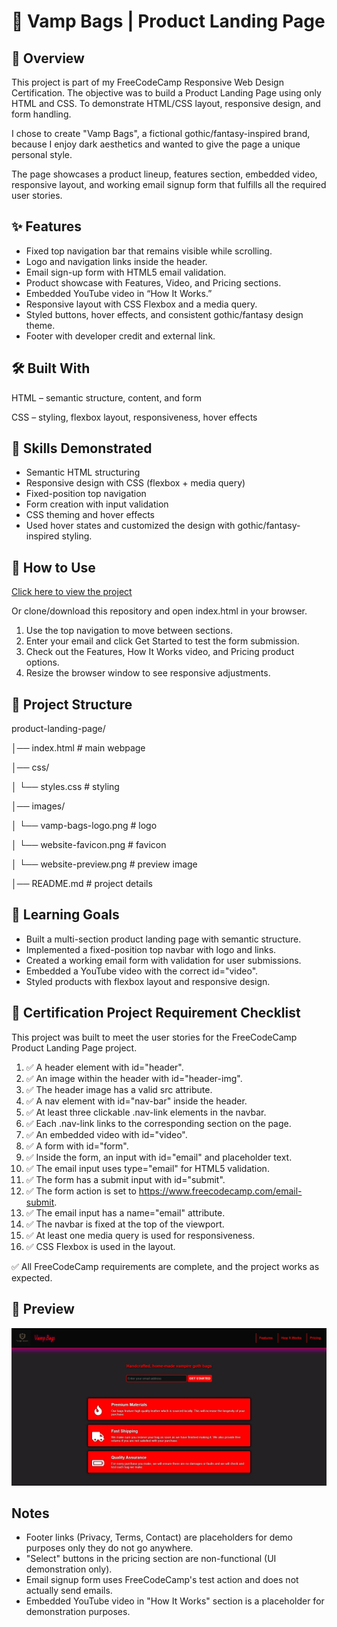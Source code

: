 # 👜 Vamp Bags | Product Landing Page

## 📖 Overview

This project is part of my FreeCodeCamp Responsive Web Design Certification.
The objective was to build a Product Landing Page using only HTML and CSS. To demonstrate HTML/CSS layout, responsive design, and form handling.

I chose to create "Vamp Bags", a fictional gothic/fantasy-inspired brand, because I enjoy dark aesthetics and wanted to give the page a unique personal style.

The page showcases a product lineup, features section, embedded video, responsive layout, and working email signup form that fulfills all the required user stories.

## ✨ Features

- Fixed top navigation bar that remains visible while scrolling.
- Logo and navigation links inside the header.
- Email sign-up form with HTML5 email validation.
- Product showcase with Features, Video, and Pricing sections.
- Embedded YouTube video in “How It Works.”
- Responsive layout with CSS Flexbox and a media query.
- Styled buttons, hover effects, and consistent gothic/fantasy design theme.
- Footer with developer credit and external link.

## 🛠️ Built With

HTML – semantic structure, content, and form

CSS – styling, flexbox layout, responsiveness, hover effects

## 🧰 Skills Demonstrated

- Semantic HTML structuring
- Responsive design with CSS (flexbox + media query)
- Fixed-position top navigation
- Form creation with input validation
- CSS theming and hover effects
- Used hover states and customized the design with gothic/fantasy-inspired styling.

## 🚀 How to Use

<a href="https://midnight-developer-ts.github.io/product-landing-page/">Click here to view the project</a>

Or clone/download this repository and open index.html in your browser.

1. Use the top navigation to move between sections.
2. Enter your email and click Get Started to test the form submission.
3. Check out the Features, How It Works video, and Pricing product options.
4. Resize the browser window to see responsive adjustments.

## 📂 Project Structure
product-landing-page/

│── index.html               # main webpage  

│── css/  

│   └── styles.css           # styling  

│── images/  

│   └── vamp-bags-logo.png   # logo

│   └── website-favicon.png  # favicon 

│   └── website-preview.png # preview image

│── README.md                # project details  

## 📌 Learning Goals

- Built a multi-section product landing page with semantic structure.
- Implemented a fixed-position top navbar with logo and links.
- Created a working email form with validation for user submissions.
- Embedded a YouTube video with the correct id="video".
- Styled products with flexbox layout and responsive design.

## 🎯 Certification Project Requirement Checklist

This project was built to meet the user stories for the FreeCodeCamp Product Landing Page project.

1. ✅ A header element with id="header".
2. ✅ An image within the header with id="header-img".
3. ✅ The header image has a valid src attribute.
4. ✅ A nav element with id="nav-bar" inside the header.
5. ✅ At least three clickable .nav-link elements in the navbar.
6. ✅ Each .nav-link links to the corresponding section on the page.
7. ✅ An embedded video with id="video".
8. ✅ A form with id="form".
9. ✅ Inside the form, an input with id="email" and placeholder text.
10. ✅ The email input uses type="email" for HTML5 validation.
11. ✅ The form has a submit input with id="submit".
12. ✅ The form action is set to https://www.freecodecamp.com/email-submit.
13. ✅ The email input has a name="email" attribute.
14. ✅ The navbar is fixed at the top of the viewport.
15. ✅ At least one media query is used for responsiveness.
16. ✅ CSS Flexbox is used in the layout.

✅ All FreeCodeCamp requirements are complete, and the project works as expected.

## 📸 Preview
![Vamp Bags Product Landing Page Screenshot](./images/website-preview.png)

## Notes
- Footer links (Privacy, Terms, Contact) are placeholders for demo purposes only they do not go anywhere.
- "Select" buttons in the pricing section are non-functional (UI demonstration only).
- Email signup form uses FreeCodeCamp's test action and does not actually send emails.
- Embedded YouTube video in "How It Works" section is a placeholder for demonstration purposes.
